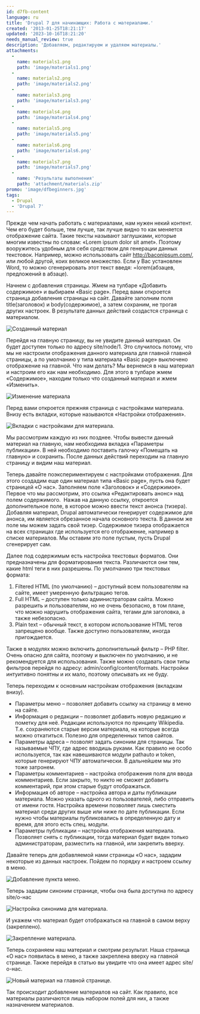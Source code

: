 ```yaml
---
id: d7fb-content
language: ru
title: 'Drupal 7 для начинающих: Работа с материалами.'
created: '2013-01-25T18:21:17'
updated: '2023-10-16T18:21:20'
needs_manual_review: true
description: 'Добавляем, редактируем и удаляем материалы.'
attachments:
  -
    name: materials1.png
    path: 'image/materials1.png'
  -
    name: materials2.png
    path: 'image/materials2.png'
  -
    name: materials3.png
    path: 'image/materials3.png'
  -
    name: materials4.png
    path: 'image/materials4.png'
  -
    name: materials5.png
    path: 'image/materials5.png'
  -
    name: materials6.png
    path: 'image/materials6.png'
  -
    name: materials7.png
    path: 'image/materials7.png'
  -
    name: 'Результаты выполнения'
    path: 'attachment/materials.zip'
promo: 'image/dfbeginners.jpg'
tags:
  - Drupal
  - 'Drupal 7'
---
```


Прежде чем начать работать с материалами, нам нужен некий контент. Чем его будет больше, тем лучше, так лучше видно то как меняется отображение сайта. Такие тексты называют заглушками, которые многим известны по словам: «Lorem ipsum dolor sit amet». Поэтому вооружитесь удобным для себя средством для генерации данных текстовок. Например, можно использовать сайт <http://baconipsum.com/>, или любой другой, коих великое множество. Если у Вас установлен Word, то можно сгенерировать этот текст введя: =lorem(абзацев, предложений в абзаце).

Начнем с добавления страницы. Жмем на тулбаре «Добавить содержимое» и выбираем «Basic page». Перед вами откроется страница добавления страницы на сайт. Давайте заполним поля title(заголовок) и body(содержимое), а затем сохраним, не трогая других настроек. В результате данных действий создастся страница с материалом.


![Созданный материал](image/materials1.png)

Перейдя на главную страницу, вы не увидите данный материал. Он будет доступен только по адресу site/node/1. Это случилось потому, что мы не настроили отображения данного материала для главной главной страницы, а по умолчанию у типа материала «Basic page» выключено отображение на главной. Что нам делать? Мы вернемся в наш материал и настроим его как нам необходимо. Для этого в тулбаре жмем «Содержимое», находим только что созданный материал и жмем «Изменить».

![Изменение материала](image/materials2.png)

Перед вами откроется прежняя страница с настройками материала. Внизу есть вкладки, которые называются «Настройки отображения».

![Вкладки с настройками для материала.](image/materials3.png)

Мы рассмотрим каждую из них позднее. Чтобы вывести данный материал на главную, нам необходима вкладка «Параметры публикации». В ней необходимо поставить галочку «Помещать на главную» и сохранить. После данных действий переходим на главную страницу и видим наш материал.

Теперь давайте поэкспериментируем с настройками отображения. Для этого создадим еще один материал типа «Basic page», пусть она будет страницей «О нас». Заполняем поле «Заголовок» и «Содержимое». Первое что мы рассмотрим, это ссылка «Редактировать анонс» над полем содержимого.  Нажав на данную ссылку, откроется дополнительное поле, в которое можно ввести текст анонса (тизера). Добавляя материал, Drupal автоматически генерирует содержимое для анонса, им является обрезанное начала основного текста. В данном же поле мы можем задать свой тизер. Содержимое тизера отображается на всех страницах где используется его отображение, например в списке материалов. Мы оставим это поле пустым, пусть Drupal сгенерирует сам.

Далее под содержимым есть настройка текстовых форматов. Они предназначены для форматирования текста. Различаются они тем, какие html теги в них разрешены. По умолчанию три текстовых формата:

1. Filtered HTML (по умолчанию) – доступный всем пользователям на сайте, имеет умеренную фильтрацию тегов.
2. Full HTML – доступен только администраторам сайта. Можно разрешить и пользователям, но не очень безопасно, в том плане, что можно нарушить отображения сайта, тегами для заголовка, а также небезопасно.
3. Plain text – обычный текст, в котором использование HTML тегов запрещено вообще. Также доступно пользователям, иногда пригождается.

Также в модулях можно включить дополнительный фильтр – PHP filter. Очень опасно для сайта, поэтому и выключен по умолчанию, и не рекомендуется для использования. Также можно создавать свои типы фильтров перейдя по адресу: admin/config/content/formats. Настройки интуитивно понятны и их мало, поэтому описывать их не буду.

Теперь переходим к основным настройкам отображения (вкладкам внизу).

- Параметры меню – позволяет добавить ссылку на страницу в меню на сайте.
- Информация о редакции – позволяет добавить новую редакцию и пометку для неё. Редакции используются по принципу Wikipedia. Т.е. сохраняются старые версии материала, на которые всегда можно откатиться. Полезно для определенных типов сайтов.
- Параметры адреса – позволят задать синоним для страницы. Так называемые ЧПУ, где адрес вводишь руками. Как правило не особо используется, так как навешиваются модули pathauto и token, которые генерируют ЧПУ автоматически. В дальнейшем мы это тоже затронем.
- Параметры комментариев – настройка отображения поля для ввода комментариев. Если закрыто, то никто не сможет добавить комментарий, при этом старые будут отображаться.
- Информация об авторе – настройка автора и даты публикации материала. Можно указать одного из пользователей, либо отправить от имени гостя. Настройка времени позволяет лишь сместить материал среди других выше или ниже по дате публикации. Если нужно чтобы материалы публиковались в определенную дату и время, для этого есть спец. модули.
- Параметры публикации – настройка отображения материала. Позволяет снять с публикации, тогда материал будет виден только администраторам, разместить на главной, или закрепить вверху.

Давайте теперь для добавляемой нами страницы «О нас», зададим некоторые из данных настроек. Пойдем по порядку и настроем ссылку в меню.

![Добавление пункта меню.](image/materials4.png)

Теперь зададим синоним странице, чтобы она была доступна по адресу site/о-нас

![Настройка синонима для материала.](image/materials5.png)

И укажем что материал будет отображаться на главной в самом верху (закреплено).

![Закрепление материала.](image/materials6.png)

Теперь сохраняем наш материал и смотрим результат. Наша страница «О нас» появилась в меню, а также закреплена вверху на главной странице. Также перейдя в статью вы увидите что она имеет адрес site/о-нас.

![Новый материал на главной странице.](image/materials7.png)

Так происходит добавление материалов на сайт. Как правило, все материалы различаются лишь набором полей для них, а также назначением материалов.

